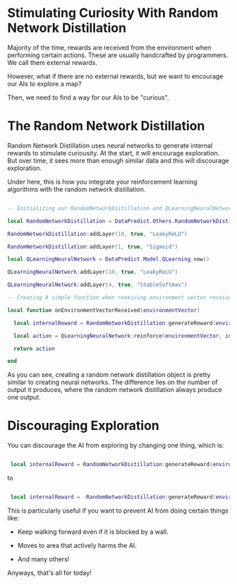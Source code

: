 # Stimulating Curiosity With Random Network Distillation

Majority of the time, rewards are received from the environment when performing certain actions. These are usually handcrafted by programmers. We call them external rewards.

However, what if there are no external rewards, but we want to encourage our AIs to explore a map?

Then, we need to find a way for our AIs to be "curious".

# The Random Network Distillation

Random Network Distillation uses neural networks to generate internal rewards to stimulate curiousity. At the start, it will encourage exploration. But over time, it sees more than enough similar data and this will discourage exploration.

Under here, this is how you integrate your reinforcement learning algorithms with the random network distillation.

```lua

-- Initializing our RandomNetworkDistillation and QLearningNeuralNetwork

local RandomNetworkDistillation = DataPredict.Others.RandomNetworkDistillation.new()

RandomNetworkDistillation:addLayer(10, true, "LeakyReLU")

RandomNetworkDistillation:addLayer(1, true, "Sigmoid")

local QLearningNeuralNetwork = DataPredict.Model.QLearning.new()

QLearningNeuralNetwork:addLayer(10, true, "LeakyReLU")

QLearningNeuralNetwork:addLayer(4, true, "StableSoftmax")

-- Creating A simple function when receiving environment vector received.

local function onEnvironmentVectorReceived(environmentVector)

  local internalReward = RandomNetworkDistillation:generateReward(environmentVector)

  local action = QLearningNeuralNetwork:reinforce(environmentVector, internalReward)

  return action

end

```

As you can see, creating a random network distillation object is pretty similar to creating neural networks. The difference lies on the number of output it produces, where the random network distillation always produce one output.

# Discouraging Exploration

You can discourage the AI from exploring by changing one thing, which is:

```lua

 local internalReward = RandomNetworkDistillation:generateReward(environmentVector)

```

to 

```lua

 local internalReward = -RandomNetworkDistillation:generateReward(environmentVector)

```

This is particularly useful if you want to prevent AI from doing certain things like:

* Keep walking forward even if it is blocked by a wall.

* Moves to area that actively harms the AI.

* And many others!

Anyways, that's all for today!
